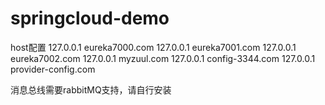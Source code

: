 # springcloud-demo
host配置
127.0.0.1 eureka7000.com
127.0.0.1 eureka7001.com
127.0.0.1 eureka7002.com
127.0.0.1 myzuul.com
127.0.0.1 config-3344.com
127.0.0.1 provider-config.com

消息总线需要rabbitMQ支持，请自行安装
